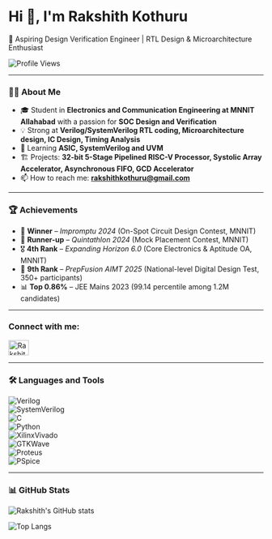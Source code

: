 # Hi 👋, I'm Rakshith Kothuru  

🚀 Aspiring Design Verification Engineer | RTL Design & Microarchitecture Enthusiast  

![Profile Views](https://komarev.com/ghpvc/?username=RakshithKothuru&color=blue&style=flat)

---

### 👨‍💻 About Me  
- 🎓 Student in **Electronics and Communication Engineering at MNNIT Allahabad** with a passion for **SOC Design and Verification**
- 💡 Strong at **Verilog/SystemVerilog RTL coding, Microarchitecture design, IC Design, Timing Analysis** 
- 🌱 Learning **ASIC, SystemVerilog and UVM**  
- 🏗️ Projects: **32-bit 5-Stage Pipelined RISC-V Processor, Systolic Array Accelerator, Asynchronous FIFO, GCD Accelerator**    
- 📫 How to reach me: **rakshithkothuru@gmail.com**  

---

### 🏆 Achievements  
- 🥇 **Winner** – *Impromptu 2024* (On-Spot Circuit Design Contest, MNNIT)  
- 🥈 **Runner-up** – *Quintathlon 2024* (Mock Placement Contest, MNNIT)  
- 🎖️ **4th Rank** – *Expanding Horizon 6.0* (Core Electronics & Aptitude OA, MNNIT)  
- 🏅 **9th Rank** – *PrepFusion AIMT 2025* (National-level Digital Design Test, 350+ participants)  
- 📊 **Top 0.86%** – JEE Mains 2023 (99.14 percentile among 1.2M candidates)  

---

<h3 align="left">Connect with me:</h3>
<p align="left">
<a href="https://www.linkedin.com/in/rakshith-kothuru/" target="blank"><img align="center" src="https://raw.githubusercontent.com/rahuldkjain/github-profile-readme-generator/master/src/images/icons/Social/linked-in-alt.svg" alt="RakshithKOthuru" height="30" width="40" /></a>
</p>

---

### 🛠️ Languages and Tools  
![Verilog](https://img.shields.io/badge/Verilog-RTL_Coding-blue)  
![SystemVerilog](https://img.shields.io/badge/SystemVerilog-Verification-red)  
![C](https://img.shields.io/badge/C-Language-blue)  
![Python](https://img.shields.io/badge/Python-Scripting-yellow)  
![XilinxVivado](https://img.shields.io/badge/XilinxVivado-RTL_Simulation_&_Synthesis-orange)  
![GTKWave](https://img.shields.io/badge/GTKWave-Waveform_Viewer-green)  
![Proteus](https://img.shields.io/badge/Proteus-Digital_Circuit_Simulation-lightblue)  
![PSpice](https://img.shields.io/badge/PSpice-Analog_Circuit_Simulation-darkgreen)  
  

---

### 📊 GitHub Stats  
![Rakshith's GitHub stats](https://github-readme-stats.vercel.app/api?username=RakshithKothuru&show_icons=true&theme=tokyonight)  

![Top Langs](https://github-readme-stats.vercel.app/api/top-langs/?username=RakshithKothuru&layout=compact&theme=tokyonight)  
  

